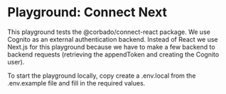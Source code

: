 # Playground: Connect Next

This playground tests the @corbado/connect-react package.
We use Cognito as an external authentication backend.
Instead of React we use Next.js for this playground because we have to make a few backend to backend requests (retrieving the appendToken and creating the Cognito user).

To start the playground locally, copy create a .env.local from the .env.example file and fill in the required values.
